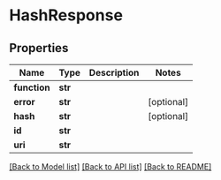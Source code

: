 # HashResponse

## Properties
Name | Type | Description | Notes
------------ | ------------- | ------------- | -------------
**function** | **str** |  | 
**error** | **str** |  | [optional] 
**hash** | **str** |  | [optional] 
**id** | **str** |  | 
**uri** | **str** |  | 

[[Back to Model list]](../README.md#documentation-for-models) [[Back to API list]](../README.md#documentation-for-api-endpoints) [[Back to README]](../README.md)


